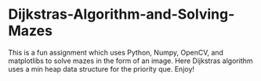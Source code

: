 # Dijkstras-Algorithm-and-Solving-Mazes

This is a fun assignment which uses Python, Numpy, OpenCV, and matplotlibs to solve mazes in the form of an image. 
Here Dijkstras algorithm uses a min heap data structure for the priority que. Enjoy!
